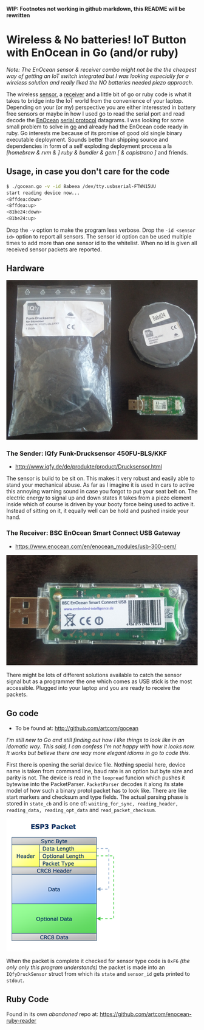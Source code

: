 **WIP: Footnotes not working in github markdown, this README will be rewritten**


# Wireless & No batteries! IoT Button with EnOcean in Go (and/or ruby)

_Note: The EnOcean sensor & receiver combo might not be the the cheapest way of getting an IoT switch integrated but I was looking especially for a wireless solution and really liked the NO batteries needed piezo approach._

The wireless [sensor][1], a [receiver][2] and a little bit of go or ruby code is what it takes to bridge into the IoT world from the convenience of your laptop. Depending on your (or my) perspective you are either interessted in battery free sensors or maybe in how I used go to read the serial port and read decode the [EnOcean][3] [serial protocol][4] datagrams. I was looking for some small problem to solve in [go][5] and already had the EnOcean code ready in ruby. Go interests me because of its promise of good old single binary executable deployment. Sounds better than shipping source and dependencies in form of a self exploding deployment process a la _[homebrew & rvm & ] ruby & bundler & gem [ & capistrano ]_ and friends.

## Usage, in case you don't care for the code

```bash
$ ./gocean.go -v -id 8abeea /dev/tty.usbserial-FTWN15UU  
start reading device now...
<8ffdea:down>
<8ffdea:up>
<81be24:down>
<81be24:up>
```

Drop the `-v` option to make the program less verbose. Drop the `-id <sensor id>` option to report all sensors. The sensor id option can be used multiple times to add more than one sensor id to the whitelist. When no id is given all received sensor packets are reported. 

## Hardware

![EnOcean Sensor and USB stick receiver](IMG_20170227_104639.jpg)

### The Sender: IQfy Funk-Drucksensor 450FU-BLS/KKF

- http://www.iqfy.de/de/produkte/product/Drucksensor.html

The sensor is build to be sit on. This makes it very robust and easily able to stand your mechanical abuse. As far as I imagine it is used in cars to active this annoying warning sound in case you forgot to put your seat belt on. The electric energy to signal up and down states it takes from a piezo element inside which of course is driven by your booty force being used to active it. Instead of sitting on it, it equally well can be hold and pushed inside your hand.  

### The Receiver: BSC EnOcean Smart Connect USB Gateway

- https://www.enocean.com/en/enocean_modules/usb-300-oem/

![EnOcean Sensor and USB stick receiver](IMG_20170227_104659.jpg)

There might be lots of different solutions available to catch the sensor signal but as a programmer the one which comes as USB stick is the most accessible. Plugged into your laptop and you are ready to receive the packets. 

## Go code

- To be found at: http://github.com/artcom/gocean

_I'm still new to Go and still finding out how I like things to look like in an idomatic way. This said, I can confess I'm not happy with how it looks now. It works but believe there are way more elegant idioms in go to code this._

First there is opening the serial device file. Nothing special here, device name is taken from command line, baud rate is an option but byte size and parity is not. The device is read in the `loopread` funcion which pushes it bytewise into the PacketParser. `PacketParser` decodes it along its state model of how such a binary protol packet has to look like. There are like start markers and checksum and type fields. The actual parsing phase is stored in `state_cb` and is one of: `waiting_for_sync, reading_header, reading_data, reading_opt_data` and `read_packet_checksum`.

![Packet Structure](ESP3-Packet.png)

When the packet is complete it checked for sensor type code is `0xF6` _(the only only this program understands)_ the packet is made into an `IQfyDruckSensor` struct from which its `state` and `sensor_id` gets printed to `stdout`. 

## Ruby Code

Found in its own _abandoned_ repo at: https://github.com/artcom/enocean-ruby-reader


[1]: <http://www.iqfy.de/de/produkte/product/Drucksensor.html>
[2]: [https://www.enocean.com/en/enocean_modules/usb-300-oem/]()
[3]: [https://www.enocean.com/en/]()
[4]: [https://www.enocean.com/esp]()
[5]: [https://golang.org/project/]()
[6]: [EnOceanSerialProtocol3.pdf](EnOceanSerialProtocol3.pdf)

